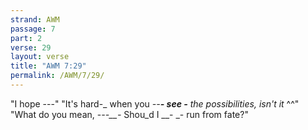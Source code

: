 ```yaml
---
strand: AWM
passage: 7
part: 2
verse: 29
layout: verse
title: "AWM 7:29"
permalink: /AWM/7/29/
---
```

"I hope ---" "It's hard-_ when you _--__- see -__ the possibilities, isn't it_ ^^" "What do you mean, -_--__-_ Shou_d I __- _- run from fate?"

